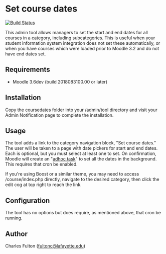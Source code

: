 
Set course dates
==========================

[![Build Status](https://api.travis-ci.org/LafColITS/moodle-tool_coursedates.png)](https://api.travis-ci.org/LafColITS/moodle-tool_coursedates)

This admin tool allows managers to set the start and end dates for all courses in a category, including subcategories. This is useful when your student information system integration does not set these automatically, or when you have courses which were loaded prior to Moodle 3.2 and do not have end dates set.

Requirements
------------
- Moodle 3.6dev (build 2018083100.00 or later)

Installation
------------
Copy the coursedates folder into your /admin/tool directory and visit your Admin Notification page to complete the installation.

Usage
-----
The tool adds a link to the category navigation block, "Set course dates." The user will be taken to a page with date pickers for start and end dates. Each is optional, but you must select at least one to set. On confirmation, Moodle will create an "[adhoc task](https://docs.moodle.org/dev/Task_API#Adhoc_tasks)" to set all the dates in the background. This requires that cron be enabled.

If you're using Boost or a similar theme, you may need to access /course/index.php directly, navigate to the desired category, then click the edit cog at top right to reach the link.

Configuration
-------------
The tool has no options but does require, as mentioned above, that cron be running.

Author
------
Charles Fulton (fultonc@lafayette.edu)
